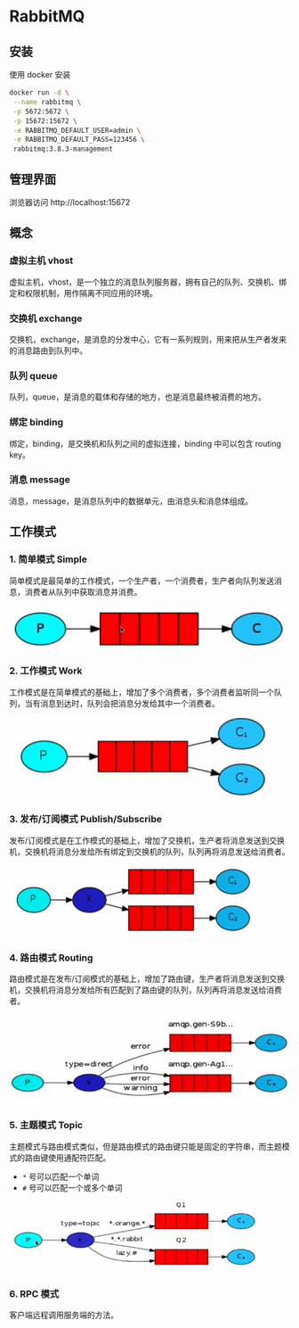 # RabbitMQ

## 安装

使用 docker 安装

```bash
docker run -d \
 --name rabbitmq \
 -p 5672:5672 \
 -p 15672:15672 \
 -e RABBITMQ_DEFAULT_USER=admin \
 -e RABBITMQ_DEFAULT_PASS=123456 \ 
 rabbitmq:3.8.3-management
```

## 管理界面

浏览器访问 http://localhost:15672

## 概念

### 虚拟主机 vhost

虚拟主机，vhost，是一个独立的消息队列服务器，拥有自己的队列、交换机、绑定和权限机制，用作隔离不同应用的环境。

### 交换机 exchange

交换机，exchange，是消息的分发中心，它有一系列规则，用来把从生产者发来的消息路由到队列中。

### 队列 queue

队列，queue，是消息的载体和存储的地方，也是消息最终被消费的地方。

### 绑定 binding

绑定，binding，是交换机和队列之间的虚拟连接，binding 中可以包含 routing key。

### 消息 message

消息，message，是消息队列中的数据单元，由消息头和消息体组成。

## 工作模式

### 1. 简单模式 Simple

简单模式是最简单的工作模式，一个生产者，一个消费者，生产者向队列发送消息，消费者从队列中获取消息并消费。

![simple-mode](./images/simple-mode.png)

### 2. 工作模式 Work

工作模式是在简单模式的基础上，增加了多个消费者，多个消费者监听同一个队列，当有消息到达时，队列会把消息分发给其中一个消费者。

![work-mode](./images/work-mode.png)

### 3. 发布/订阅模式 Publish/Subscribe

发布/订阅模式是在工作模式的基础上，增加了交换机，生产者将消息发送到交换机，交换机将消息分发给所有绑定到交换机的队列，队列再将消息发送给消费者。

![publish-subscribe-mode](./images/pubsub-mode.png)

### 4. 路由模式 Routing

路由模式是在发布/订阅模式的基础上，增加了路由键，生产者将消息发送到交换机，交换机将消息分发给所有匹配到了路由键的队列，队列再将消息发送给消费者。

![routing-mode](./images/routing-mode.png)

### 5. 主题模式 Topic

主题模式与路由模式类似，但是路由模式的路由键只能是固定的字符串，而主题模式的路由键使用通配符匹配。

- `*` 号可以匹配一个单词
- `#` 号可以匹配一个或多个单词

![topic-mode](./images/topic-mode.png)

### 6. RPC 模式

客户端远程调用服务端的方法。
